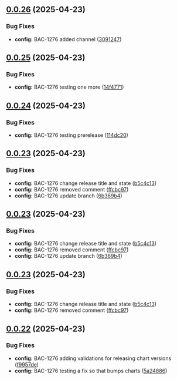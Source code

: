 ## [0.0.26](https://github.com/nullplatform/helm-charts/compare/0.0.25...0.0.26) (2025-04-23)


### Bug Fixes

* **config:** BAC-1276 added channel ([3091247](https://github.com/nullplatform/helm-charts/commit/309124761f7750a6a56ec02c0ba37be7712f20f6))

## [0.0.25](https://github.com/nullplatform/helm-charts/compare/0.0.24...0.0.25) (2025-04-23)


### Bug Fixes

* **config:** BAC-1276 testing one more ([14f4771](https://github.com/nullplatform/helm-charts/commit/14f47717bc2d708279c9b70f1fb6d78fc9dfd693))

## [0.0.24](https://github.com/nullplatform/helm-charts/compare/0.0.23...0.0.24) (2025-04-23)


### Bug Fixes

* **config:** BAC-1276 testing prerelease ([114dc20](https://github.com/nullplatform/helm-charts/commit/114dc209c98ea331c8927e17262f289eaeddf1e8))

## [0.0.23](https://github.com/nullplatform/helm-charts/compare/0.0.22...0.0.23) (2025-04-23)


### Bug Fixes

* **config:** BAC-1276 change release title and state ([b5c4c13](https://github.com/nullplatform/helm-charts/commit/b5c4c13986358cafc182d2becc8309c17d270093))
* **config:** BAC-1276 removed comment ([ffcbc97](https://github.com/nullplatform/helm-charts/commit/ffcbc97bb17bc0655702e48e80f179fafa026639))
* **config:** BAC-1276 update branch ([6b369b4](https://github.com/nullplatform/helm-charts/commit/6b369b4a73830933ce3aa5334e0eb64298b90bed))

## [0.0.23](https://github.com/nullplatform/helm-charts/compare/0.0.22...0.0.23) (2025-04-23)


### Bug Fixes

* **config:** BAC-1276 change release title and state ([b5c4c13](https://github.com/nullplatform/helm-charts/commit/b5c4c13986358cafc182d2becc8309c17d270093))
* **config:** BAC-1276 removed comment ([ffcbc97](https://github.com/nullplatform/helm-charts/commit/ffcbc97bb17bc0655702e48e80f179fafa026639))
* **config:** BAC-1276 update branch ([6b369b4](https://github.com/nullplatform/helm-charts/commit/6b369b4a73830933ce3aa5334e0eb64298b90bed))

## [0.0.23](https://github.com/nullplatform/helm-charts/compare/0.0.22...0.0.23) (2025-04-23)


### Bug Fixes

* **config:** BAC-1276 change release title and state ([b5c4c13](https://github.com/nullplatform/helm-charts/commit/b5c4c13986358cafc182d2becc8309c17d270093))
* **config:** BAC-1276 removed comment ([ffcbc97](https://github.com/nullplatform/helm-charts/commit/ffcbc97bb17bc0655702e48e80f179fafa026639))

## [0.0.22](https://github.com/nullplatform/helm-charts/compare/0.0.21...0.0.22) (2025-04-23)


### Bug Fixes

* **config:** BAC-1276 adding validations for releasing chart versions ([f9957de](https://github.com/nullplatform/helm-charts/commit/f9957dea279799c2e90f1851ab5437b3be1e8fb0))
* **config:** BAC-1276 testing a fix so that bumps charts ([5a24886](https://github.com/nullplatform/helm-charts/commit/5a2488672fcd4df7ee28b7c618c7f4b1db22879a))
